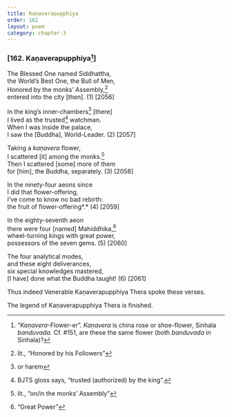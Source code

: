 ```yaml
---
title: Kaṇaverapupphiya
order: 162
layout: poem
category: chapter-3
---
```


### \[162. Kaṇaverapupphiya[^1]\]

The Blessed One named Siddhattha,  
the World’s Best One, the Bull of Men,  
Honored by the monks’ Assembly,[^2]  
entered into the city \[then\]. (1) \[2056\]

In the king’s inner-chambers[^3] \[there\]  
I lived as the trusted[^4] watchman.  
When I was inside the palace,  
I saw the \[Buddha\], World-Leader. (2) \[2057\]

Taking a *kaṇavera* flower,  
I scattered \[it\] among the monks.[^5]  
Then I scattered \[some\] more of them  
for \[him\], the Buddha, separately. (3) \[2058\]

In the ninety-four aeons since  
I did that flower-offering,  
I’ve come to know no bad rebirth:  
the fruit of flower-offering*.* (4) \[2059\]

In the eighty-seventh aeon  
there were four \[named\] Mahiddhika,[^6]  
wheel-turning kings with great power,  
possessors of the seven gems. (5) \[2060\]

The four analytical modes,  
and these eight deliverances,  
six special knowledges mastered,  
\[I have\] done what the Buddha taught! (6) \[2061\]

Thus indeed Venerable Kaṇaverapupphiya Thera spoke these verses.

The legend of Kaṇaverapupphiya Thera is finished.

[^1]: “*Kaṇavera*-Flower-er”. *Kaṇavera* is china rose or shoe-flower, Sinhala *banduvada*. Cf. \#151, are these the same flower (both *banduvada* in Sinhala)?

[^2]: lit., “Honored by his Followers”

[^3]: or harem

[^4]: BJTS gloss says, “trusted (authorized) by the king”.

[^5]: lit., “on/in the monks’ Assembly”

[^6]: “Great Power”
